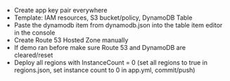 * Create app key pair everywhere
* Template: IAM resources, S3 bucket/policy, DynamoDB Table
* Paste the dynamodb item from dynamodb.json into the table item editor in the console
* Create Route 53 Hosted Zone manually
* If demo ran before make sure Route 53 and DynamoDB are cleared/reset
* Deploy all regions with InstanceCount = 0 (set all regions to true in regions.json, set instance count to 0 in app.yml, commit/push)